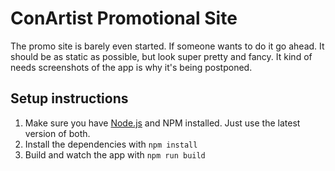# ConArtist Promotional Site

The promo site is barely even started. If someone wants to do it go ahead. It should be as static as
possible, but look super pretty and fancy. It kind of needs screenshots of the app is why it's being
postponed.

## Setup instructions

1.  Make sure you have [Node.js](https://nodejs.org/en/) and NPM installed. Just use the latest
    version of both.
2.  Install the dependencies with `npm install`
3.  Build and watch the app with `npm run build`
